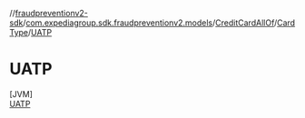 //[fraudpreventionv2-sdk](../../../../../index.md)/[com.expediagroup.sdk.fraudpreventionv2.models](../../../index.md)/[CreditCardAllOf](../../index.md)/[CardType](../index.md)/[UATP](index.md)

# UATP

[JVM]\
[UATP](index.md)
